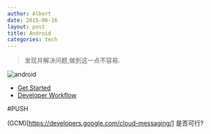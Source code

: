 ```yaml
---
author: Albert
date: 2015-06-16
layout: post
title: Android
categories: tech
---
```


> 发现并解决问题,做到这一点不容易.

![android](http://7xidkg.com1.z0.glb.clouddn.com/devices-hero_620px_2x.png)

* [Get Started](http://developer.android.com/about/start.html)
* [Developer Workflow](https://developer.android.com/tools/workflow/index.html)

#PUSH

(GCM)[https://developers.google.com/cloud-messaging/] 是否可行?
